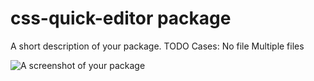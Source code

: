 # css-quick-editor package

A short description of your package.
TODO Cases:
  No file
  Multiple files

![A screenshot of your package](https://f.cloud.github.com/assets/69169/2290250/c35d867a-a017-11e3-86be-cd7c5bf3ff9b.gif)
